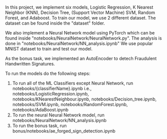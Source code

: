 In this project, we implement six models, Logistic Regression, K Nearest Neighbor (KNN), Decision Tree, (Support Vector Machine) SVM, Random Forest, and Adaboost. To train our model, we use 2 different dataset. The dataset can be found inside the "dataset" folder.

We also implement a Neural Network model using PyTorch which can be found inside "notebooks/NeuralNetwork/NeuralNetwork.py". The analysis is done in "notebooks/NeuralNetwork/NN_analysis.ipynb" We use popular MNIST dataset to train and test our model.

As the bonus task, we implemented an AutoEncoder to detech Fraudulent Handwritten Signatures.

To run the models do the following steps:

1. To run all of the ML Classifiers except Neural Network, run notebooks/{classifierName}.ipynb
i.e., notebooks/LogisticRegression.ipynb, notebooks/KNearestNeighbour.ipynb, notebooks/Decision_tree.ipynb, notebooks/SVM.ipynb, notebooks/RandomForest.ipynb, notebooks/AdaBoost.ipynb
2. To run the neural Neural Network model, run notebooks/NeuralNetwork/NN_analysis.ipynb
3. To run the bonus task, run bonus/notebooks/ae_forged_sign_detection.ipynb
